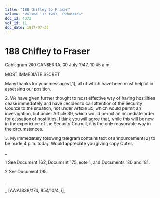 ```yaml
---
title: "188 Chifley to Fraser"
volume: "Volume 11: 1947, Indonesia"
doc_id: 4372
vol_id: 11
doc_date: 1947-07-30
---
```


# 188 Chifley to Fraser

Cablegram 200 CANBERRA, 30 July 1947, 10.45 a.m.

MOST IMMEDIATE SECRET

Many thanks for your messages [1], all of which have been most helpful in assessing our position.

2\. We have given further thought to most effective way of having hostilities cease immediately and have decided to call attention of the Security Council to the situation, not under Article 35, which would permit an investigation, but under Article 39, which would permit an immediate order for cessation of hostilities. I think you will agree that, while this will be new in the experience of the Security Council, it is the only reasonable way in the circumstances.

3\. My immediately following telegram contains text of announcement [2] to be made 4 p.m. today. Would appreciate you giving copy Cutler.

_

1 See Document 162, Document 175, note 1, and Documents 180 and 181.

2 See Document 195.

_

_ [AA:A1838/274, 854/10/4, i]_
